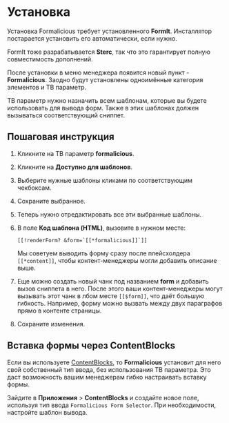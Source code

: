# Установка

Установка Formalicious требует установленного **FormIt**. Инсталлятор постарается установить его автоматически, если нужно.

FormIt тоже разрабатывается **Sterc**, так что это гарантирует полную совместимость дополнений.

После установки в меню менеджера появится новый пункт - **Formalicious**.
Заодно будут установлены одноимённые категория элементов и ТВ параметр.

ТВ параметр нужно назначить всем шаблонам, которые вы будете использовать для вывода форм.
Также в этих шаблонах должен вызываться соответствующий сниппет.

## Пошаговая инструкция

1. Кликните на ТВ параметр **formalicious**.
2. Кликните на **Доступно для шаблонов**.
3. Выберите нужные шаблоны кликами по соответствующим чекбоксам.
4. Сохраните выбранное.
5. Теперь нужно отредактировать все эти выбранные шаблоны.
6. В поле **Код шаблона (HTML)**, вызовите в нужном месте:

    ```modx
    [[!renderForm? &form=`[[*formalicious]]`]]
    ```

    Мы советуем выводить форму сразу после плейсхолдера `[[*content]]`, чтобы контент-менеджеры могли добавить описание выше.
7. Еще можно создать новый чанк под названием **form** и добавить вызов сниппета в него. После этого ваши контент-менеджеры могут вызывать этот чанк в лбом месте `[[$form]]`, что даёт большую гибкость. Например, форму можно вызвать между двух параграфов прямо в контенте страницы.
8. Сохраните изменения.

## Вставка формы через ContentBlocks

Если вы используете [ContentBlocks](https://www.modmore.com/contentblocks/), то **Formalicious** установит для него свой собственный тип ввода,
без использования ТВ параметра. Это даст возможность вашим менеджерам гибко настраивать вставку формы.

Зайдите в **Приложения** > **ContentBlocks** и создайте новое поле, используя тип ввода `Formalicious Form Selector`.
При необходимости, настройте шаблон вывода.
